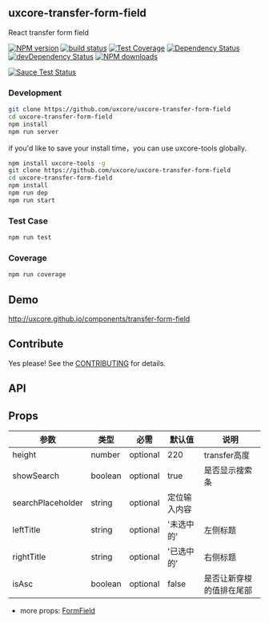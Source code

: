 ## uxcore-transfer-form-field

React transfer form field

[![NPM version][npm-image]][npm-url]
[![build status][travis-image]][travis-url]
[![Test Coverage][coveralls-image]][coveralls-url]
[![Dependency Status][dep-image]][dep-url]
[![devDependency Status][devdep-image]][devdep-url] 
[![NPM downloads][downloads-image]][npm-url]

[![Sauce Test Status][sauce-image]][sauce-url]

[npm-image]: http://img.shields.io/npm/v/uxcore-transfer-form-field.svg?style=flat-square
[npm-url]: http://npmjs.org/package/uxcore-transfer-form-field
[travis-image]: https://img.shields.io/travis/uxcore/uxcore-transfer-form-field.svg?style=flat-square
[travis-url]: https://travis-ci.org/uxcore/uxcore-transfer-form-field
[coveralls-image]: https://img.shields.io/coveralls/uxcore/uxcore-transfer-form-field.svg?style=flat-square
[coveralls-url]: https://coveralls.io/r/uxcore/uxcore-transfer-form-field?branch=master
[dep-image]: http://img.shields.io/david/uxcore/uxcore-transfer-form-field.svg?style=flat-square
[dep-url]: https://david-dm.org/uxcore/uxcore-transfer-form-field
[devdep-image]: http://img.shields.io/david/dev/uxcore/uxcore-transfer-form-field.svg?style=flat-square
[devdep-url]: https://david-dm.org/uxcore/uxcore-transfer-form-field#info=devDependencies
[downloads-image]: https://img.shields.io/npm/dm/uxcore-transfer-form-field.svg
[sauce-image]: https://saucelabs.com/browser-matrix/uxcore-transfer-form-field.svg
[sauce-url]: https://saucelabs.com/u/uxcore-transfer-form-field


### Development

```sh
git clone https://github.com/uxcore/uxcore-transfer-form-field
cd uxcore-transfer-form-field
npm install
npm run server
```

if you'd like to save your install time，you can use uxcore-tools globally.

```sh
npm install uxcore-tools -g
git clone https://github.com/uxcore/uxcore-transfer-form-field
cd uxcore-transfer-form-field
npm install
npm run dep
npm run start
```

### Test Case

```sh
npm run test
```

### Coverage

```sh
npm run coverage
```

## Demo

http://uxcore.github.io/components/transfer-form-field

## Contribute

Yes please! See the [CONTRIBUTING](https://github.com/uxcore/uxcore/blob/master/CONTRIBUTING.md) for details.

## API

## Props

|参数|类型|必需|默认值|说明|
|---|----|---|----|---|
|height|number|optional|220|transfer高度|
|showSearch|boolean|optional|true|是否显示搜索条|
|searchPlaceholder|string|optional|定位输入内容||
|leftTitle|string|optional|'未选中的'|左侧标题|
|rightTitle|string|optional|'已选中的'|右侧标题|
|isAsc|boolean|optional|false|是否让新穿梭的值排在尾部|

* more props: [FormField](http://uxcore.coding.me/components/form/#formfield-专属配置)

